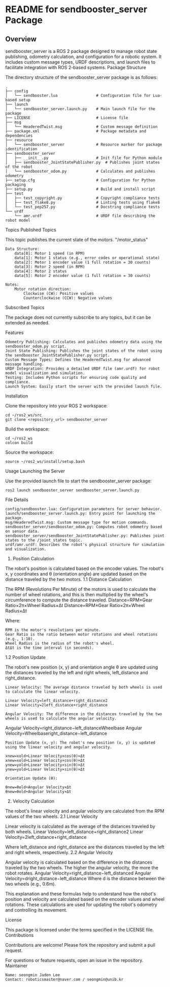 # README for sendbooster_server Package
## Overview

sendbooster_server is a ROS 2 package designed to manage robot state publishing, odometry calculation, and configuration for a robotic system. It includes custom message types, URDF descriptions, and launch files to facilitate integration with ROS 2-based systems.
Package Structure

The directory structure of the sendbooster_server package is as follows:

    .
    ├── config
    │   └── sendbooster.lua                 # Configuration file for Lua-based setup
    ├── launch
    │   └── sendbooster_server.launch.py    # Main launch file for the package
    ├── LICENSE                             # License file
    ├── msg
    │   └── HeaderedTwist.msg               # Custom message definition
    ├── package.xml                         # Package metadata and dependencies
    ├── resource
    │   └── sendbooster_server              # Resource marker for package identification
    ├── sendbooster_server
    │   ├── __init__.py                     # Init file for Python module
    │   ├── sendbooster_JointStatePublisher.py  # Publishes joint states of the robot
    │   └── sendbooster_odom.py             # Calculates and publishes odometry
    ├── setup.cfg                           # Configuration for Python packaging
    ├── setup.py                            # Build and install script
    ├── test
    │   ├── test_copyright.py               # Copyright compliance tests
    │   ├── test_flake8.py                  # Linting tests using flake8
    │   └── test_pep257.py                  # Docstring compliance tests
    └── urdf
        └── amr.urdf                        # URDF file describing the robot model

Topics
Published Topics

This topic publishes the current state of the motors.
    "/motor_status"
    
    Data Structure:
        data[0]: Motor 1 speed (in RPM)
        data[1]: Motor 1 status (e.g., error codes or operational state)
        data[2]: Motor 1 encoder value (1 full rotation = 30 counts)
        data[3]: Motor 2 speed (in RPM)
        data[4]: Motor 2 status
        data[5]: Motor 2 encoder value (1 full rotation = 30 counts)

    Notes:
        Motor rotation direction:
            Clockwise (CW): Positive values
            Counterclockwise (CCW): Negative values

Subscribed Topics

The package does not currently subscribe to any topics, but it can be extended as needed.


Features

    Odometry Publishing: Calculates and publishes odometry data using the sendbooster_odom.py script.
    Joint State Publishing: Publishes the joint states of the robot using the sendbooster_JointStatePublisher.py script.
    Custom Message Types: Defines the HeaderedTwist.msg for advanced message handling.
    URDF Integration: Provides a detailed URDF file (amr.urdf) for robot model visualization and simulation.
    Testing: Includes Python scripts for ensuring code quality and compliance.
    Launch System: Easily start the server with the provided launch file.

Installation

Clone the repository into your ROS 2 workspace:

    cd ~/ros2_ws/src
    git clone <repository_url> sendbooster_server

Build the workspace:

    cd ~/ros2_ws
    colcon build

Source the workspace:

    source ~/ros2_ws/install/setup.bash

Usage
Launching the Server

Use the provided launch file to start the sendbooster_server package:

    ros2 launch sendbooster_server sendbooster_server.launch.py


File Details

    config/sendbooster.lua: Configuration parameters for server behavior.
    launch/sendbooster_server.launch.py: Entry point for launching the package.
    msg/HeaderedTwist.msg: Custom message type for motion commands.
    sendbooster_server/sendbooster_odom.py: Computes robot odometry based on sensor data.
    sendbooster_server/sendbooster_JointStatePublisher.py: Publishes joint states to the /joint_states topic.
    urdf/amr.urdf: Describes the robot's physical structure for simulation and visualization.

1. Position Calculation

The robot's position is calculated based on the encoder values. The robot's x, y coordinates and θ (orientation angle) are updated based on the distance traveled by the two motors.
1.1 Distance Calculation

The RPM (Revolutions Per Minute) of the motors is used to calculate the number of wheel rotations, and this is then multiplied by the wheel's circumference to compute the distance traveled.
    Distance=RPM×Gear Ratio×2π×Wheel Radius×Δt
    Distance=RPM×Gear Ratio×2π×Wheel Radius×Δt

Where:

    RPM is the motor's revolutions per minute.
    Gear Ratio is the ratio between motor rotations and wheel rotations (e.g., 1:10).
    Wheel Radius is the radius of the robot's wheel.
    ΔtΔt is the time interval (in seconds).

1.2 Position Update

The robot's new position (x, y) and orientation angle θ are updated using the distances traveled by the left and right wheels, left_distance and right_distance.

    Linear Velocity: The average distance traveled by both wheels is used to calculate the linear velocity.

    Linear Velocity=left_distance+right_distance2
    Linear Velocity=2left_distance+right_distance​

    Angular Velocity: The difference in the distances traveled by the two wheels is used to calculate the angular velocity.

Angular Velocity=right_distance−left_distanceWheelbase
Angular Velocity=Wheelbaseright_distance−left_distance​

    Position Update (x, y): The robot's new position (x, y) is updated using the linear velocity and angular velocity.
    
    xnew=xold+Linear Velocity×cos⁡(θ)×Δt
    xnew​=xold​+Linear Velocity×cos(θ)×Δt
    ynew=yold+Linear Velocity×sin⁡(θ)×Δt
    ynew​=yold​+Linear Velocity×sin(θ)×Δt

    Orientation Update (θ):

    θnew=θold+Angular Velocity×Δt
    θnew​=θold​+Angular Velocity×Δt
2. Velocity Calculation

The robot's linear velocity and angular velocity are calculated from the RPM values of the two wheels.
2.1 Linear Velocity

Linear velocity is calculated as the average of the distances traveled by both wheels.
    Linear Velocity=left_distance+right_distance2
    Linear Velocity=2left_distance+right_distance​

Where left_distance and right_distance are the distances traveled by the left and right wheels, respectively.
2.2 Angular Velocity

Angular velocity is calculated based on the difference in the distances traveled by the two wheels. The higher the angular velocity, the more the robot rotates.
    Angular Velocity=right_distance−left_distanced
    Angular Velocity=dright_distance−left_distance​
Where d is the distance between the two wheels (e.g., 0.6m).

This explanation and these formulas help to understand how the robot's position and velocity are calculated based on the encoder values and wheel rotations. These calculations are used for updating the robot's odometry and controlling its movement.


License

This package is licensed under the terms specified in the LICENSE file.
Contributions

Contributions are welcome! Please fork the repository and submit a pull request.

For questions or feature requests, open an issue in the repository.
Maintainer

    Name: seongmin Jaden Lee
    Contact: roboticsmaster@naver.com / seongmin@unib.kr
